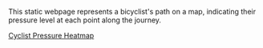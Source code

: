 This static webpage represents a bicyclist's path on a map, indicating their pressure level at each point along the journey.

[Cyclist Pressure Heatmap](https://supersjgk.github.io/pressure-heatmap/)
